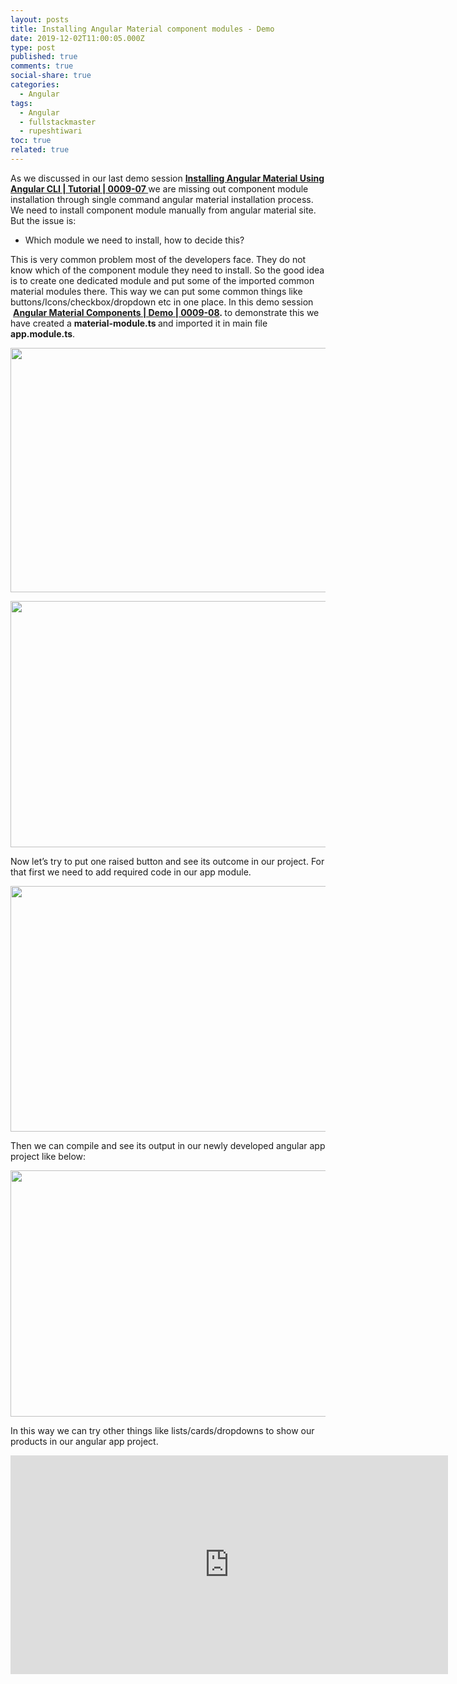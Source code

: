 ```yaml
---
layout: posts
title: Installing Angular Material component modules - Demo
date: 2019-12-02T11:00:05.000Z
type: post
published: true
comments: true
social-share: true
categories:
  - Angular
tags:
  - Angular
  - fullstackmaster
  - rupeshtiwari
toc: true
related: true
---
```


<p>As we discussed in our last demo session <a href="https://www.youtube.com/watch?v=ek63pA4rqvA&amp;list=PLZed_adPqIJrl9pwlERGhU-RCNOtKqvyD&amp;index=7" target="_blank" rel="noopener noreferrer"><strong>Installing Angular Material Using Angular CLI | Tutorial | 0009-07 </strong></a>we are missing out component module installation through single command angular material installation process. We need to install component module manually from angular material site. But the issue is:</p>
<ul>
<li>Which module we need to install, how to decide this?</li>
</ul>
<p>This is very common problem most of the developers face. They do not know which of the component module they need to install. So the good idea is to create one dedicated module and put some of the imported common material modules there. This way we can put some common things like buttons/Icons/checkbox/dropdown etc in one place. In this demo session  <strong><a href="https://www.youtube.com/watch?v=NH4U0_PCTAk&amp;list=PLZed_adPqIJrl9pwlERGhU-RCNOtKqvyD&amp;index=8" target="_blank" rel="noopener noreferrer">Angular Material Components | Demo | 0009-08</a><em>. </em></strong>to demonstrate this we have created a <strong>material-module.ts </strong>and imported it in main file <strong>app.module.ts</strong>.</p>
<p><img class="alignnone size-full wp-image-2793" src="{{ site.baseurl }}/assets/2019/12/AMCD1.png" alt="" width="696" height="391" /></p>
<p><img class="alignnone size-full wp-image-2792" src="{{ site.baseurl }}/assets/2019/12/AMCD2.png" alt="" width="700" height="394" /></p>
<p>Now let’s try to put one raised button and see its outcome in our project. For that first we need to add required code in our app module.</p>
<p><img class="alignnone size-full wp-image-2791" src="{{ site.baseurl }}/assets/2019/12/AMCD3.png" alt="" width="699" height="393" /></p>
<p>Then we can compile and see its output in our newly developed angular app project like below:</p>
<p><img class="alignnone size-full wp-image-2790" src="{{ site.baseurl }}/assets/2019/12/AMCD4.png" alt="" width="699" height="394" /></p>
<p>In this way we can try other things like lists/cards/dropdowns to show our products in our angular app project.</p>
<p><iframe src="https://www.youtube.com/embed/NH4U0_PCTAk" width="700" height="350" frameborder="0" allowfullscreen="allowfullscreen"><span data-mce-type="bookmark" style="display: inline-block; width: 0px; overflow: hidden; line-height: 0;" class="mce_SELRES_start">﻿</span></iframe></p>

